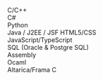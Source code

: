 C/C++   
C#  
Python   
Java / J2EE / JSF
HTML5/CSS  
JavaScript/TypeScript  
SQL (Oracle & Postgre SQL)  
Assembly  
Ocaml    
Altarica/Frama C
